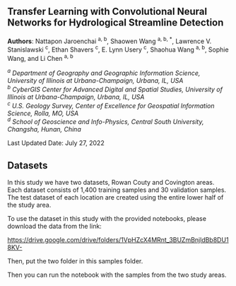 ## Transfer Learning with Convolutional Neural Networks for Hydrological Streamline Detection

**Authors**: Nattapon Jaroenchai <sup>a, b</sup>, Shaowen Wang <sup>a, b, *</sup>, Lawrence V. Stanislawski <sup>c</sup>, Ethan Shavers <sup>c</sup>, E. Lynn Usery <sup>c</sup>, Shaohua Wang <sup>a, b</sup>, Sophie Wang, and Li Chen <sup>a, b</sup>  

*<sup>a</sup> Department of Geography and Geographic Information Science, University of Illinois at Urbana-Champaign, Urbana, IL, USA*  
*<sup>b</sup> CyberGIS Center for Advanced Digital and Spatial Studies, University of Illinois at Urbana-Champaign, Urbana, IL, USA*  
*<sup>c</sup> U.S. Geology Survey, Center of Excellence for Geospatial Information Science, Rolla, MO, USA*  
*<sup>d</sup> School of Geoscience and Info-Physics, Central South University, Changsha, Hunan, China*  

Last Updated Date: July 27, 2022

## Datasets
In this study we have two datasets, Rowan Couty and Covington areas. Each dataset consists of 1,400 training samples and 30 validation samples. The test dataset of each location are created using the entire lower half of the study area. 

To use the dataset in this study with the provided notebooks, please download the data from the link: 

https://drive.google.com/drive/folders/1VpHZcX4MRnt_3BUZmBnjldBb8DU18KV-

Then, put the two folder in this samples folder. 

Then you can run the notebook with the samples from the two study areas. 


